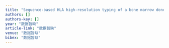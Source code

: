 ```yaml
---
title: "Sequence-based HLA high-resolution typing of a bone marrow donor/recipient pair reveals the novel HLA allele HLA-C* 07: 208."
authors: []
authors-key: []
year: "数据暂缺"
article-link: "数据暂缺"
venue: "数据暂缺"
bibex: "数据暂缺"
---
```

